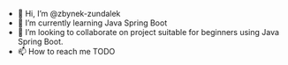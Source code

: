 - 👋 Hi, I’m @zbynek-zundalek
- 🌱 I’m currently learning Java Spring Boot
- 💞️ I’m looking to collaborate on project suitable for beginners using Java Spring Boot.
- 📫 How to reach me TODO

<!---
zbynek-zundalek/zbynek-zundalek is a ✨ special ✨ repository because its `README.md` (this file) appears on your GitHub profile.
You can click the Preview link to take a look at your changes.
--->
